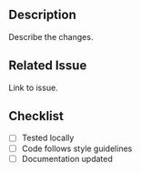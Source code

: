 ## Description
Describe the changes.

## Related Issue
Link to issue.

## Checklist
- [ ] Tested locally
- [ ] Code follows style guidelines
- [ ] Documentation updated